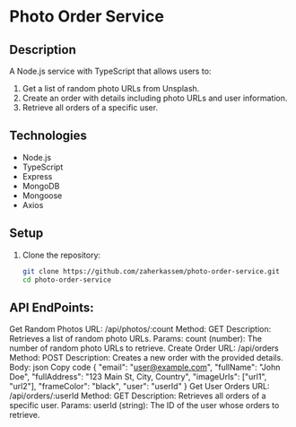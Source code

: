 # Photo Order Service

## Description
A Node.js service with TypeScript that allows users to:
1. Get a list of random photo URLs from Unsplash.
2. Create an order with details including photo URLs and user information.
3. Retrieve all orders of a specific user.

## Technologies
- Node.js
- TypeScript
- Express
- MongoDB
- Mongoose
- Axios

## Setup

1. Clone the repository:
   ```bash
   git clone https://github.com/zaherkassem/photo-order-service.git
   cd photo-order-service


## API EndPoints:

Get Random Photos
URL: /api/photos/:count
Method: GET
Description: Retrieves a list of random photo URLs.
Params:
count (number): The number of random photo URLs to retrieve.
Create Order
URL: /api/orders
Method: POST
Description: Creates a new order with the provided details.
Body:
json
Copy code
{
  "email": "user@example.com",
  "fullName": "John Doe",
  "fullAddress": "123 Main St, City, Country",
  "imageUrls": ["url1", "url2"],
  "frameColor": "black",
  "user": "userId"
}
Get User Orders
URL: /api/orders/:userId
Method: GET
Description: Retrieves all orders of a specific user.
Params:
userId (string): The ID of the user whose orders to retrieve.